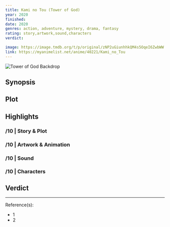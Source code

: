 ```yaml
---
title: Kami no Tou (Tower of God)
year: 2020
finished:
date: 2020
genres: action, adventure, mystery, drama, fantasy
rating: story,artwork,sound,characters
verdict:

image: https://image.tmdb.org/t/p/original/zNP2uGiunhhkQM4s5OqeI6ZwbWW.jpg
link: https://myanimelist.net/anime/40221/Kami_no_Tou
---
```


![Tower of God Backdrop](https://image.tmdb.org/t/p/original/bkvkJyLqOk2ZbELDEukEAXEatrt.jpg)

## Synopsis

## Plot

## Highlights

### /10 | Story & Plot

### /10 | Artwork & Animation

### /10 | Sound

### /10 | Characters

## Verdict

<!-- SPOILERS -->

<!-- CLOSING -->

---
Reference(s):

- 1
- 2
